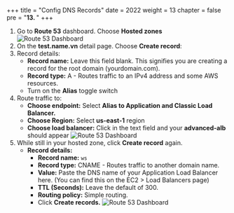 +++
title = "Config DNS Records"
date = 2022
weight = 13
chapter = false
pre = "<b>13. </b>"
+++
1. Go to **Route 53** dashboard. Choose **Hosted zones**
![Route 53 Dashboard](/images/13-ConfigDNS/01-Route53Dashboard.png)
2. On the **test.name.vn** detail page. Choose **Create record**:
3. Record details:
    - **Record name:** Leave this field blank. This signifies you are creating a record for the root domain (yourdomain.com).
    - **Record type:** A - Routes traffic to an IPv4 address and some AWS resources.
    - Turn on the **Alias** toggle switch
4. Route traffic to:
    - **Choose endpoint:** Select **Alias to Application and Classic Load Balancer.**
    - **Choose Region:** Select **us-east-1** region
    - **Choose load balancer:** Click in the text field and your **advanced-alb** should appear
![Route 53 Dashboard](/images/13-ConfigDNS/02-CreateRecord.png) 
5. While still in your hosted zone, click **Create record** again.
    - **Record details:**
        - **Record name:** `ws  `
        - **Record type:** CNAME - Routes traffic to another domain name.
        - **Value:** Paste the DNS name of your Application Load Balancer here. (You can find this on the EC2 > Load Balancers page)
        - **TTL (Seconds):** Leave the default of 300.
        - **Routing policy:** Simple routing.
        - Click **Create records.**
![Route 53 Dashboard](/images/13-ConfigDNS/03-CNAMERecords.png) 